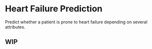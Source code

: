 # Heart Failure Prediction

Predict whether a patient is prone to heart failure depending on several attributes.

## WIP
